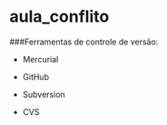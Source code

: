 # aula_conflito

###Ferramentas de controle de versão:

* Mercurial

* GitHub

* Subversion

* CVS

